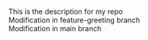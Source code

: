 This is the description for my repo\
Modification in feature-greeting branch\
Modification in main branch
